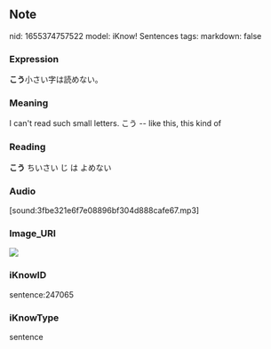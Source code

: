 ## Note
nid: 1655374757522
model: iKnow! Sentences
tags: 
markdown: false

### Expression
<b>こう</b>小さい字は読めない。

### Meaning
I can't read such small letters.
こう -- like this, this kind of

### Reading
<b>こう</b> ちいさい じ は よめない

### Audio
[sound:3fbe321e6f7e08896bf304d888cafe67.mp3]

### Image_URI
<img src="4d4c2715a191f4b45ee24f97735dfa35.jpg">

### iKnowID
sentence:247065

### iKnowType
sentence
